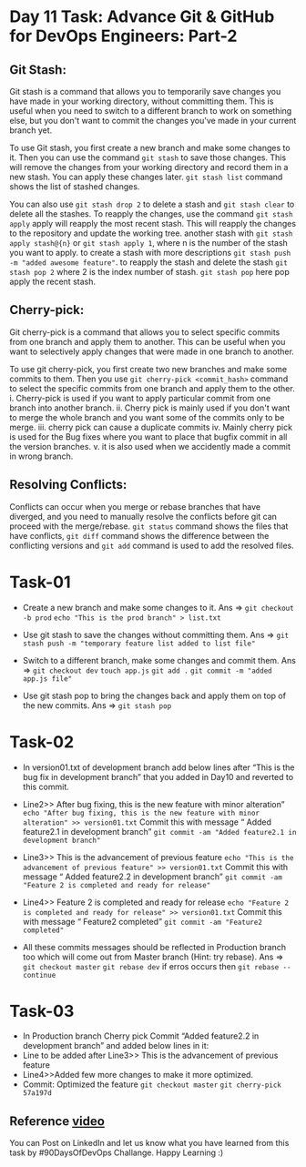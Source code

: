 # Day 11 Task: Advance Git & GitHub for DevOps Engineers: Part-2

## Git Stash:
Git stash is a command that allows you to temporarily save changes you have made in your working directory, without committing them. This is useful when you need to switch to a different branch to work on something else, but you don't want to commit the changes you've made in your current branch yet.

To use Git stash, you first create a new branch and make some changes to it. Then you can use the command `git stash` to save those changes. This will remove the changes from your working directory and record them in a new stash. You can apply these changes later. `git stash list` command shows the list of stashed changes.

You can also use `git stash drop 2` to delete a stash and `git stash clear` to delete all the stashes.
To reapply the changes, use the command `git stash apply` apply will reapply the most recent stash. This will reapply the changes to the repository and update the working tree. another stash with `git stash apply stash@{n}` or `git stash apply 1`, where n is the number of the stash you want to apply.
to create a stash with more descriptions `git stash push -m "added awesome feature"`. 
to reapply the stash and delete the stash `git stash pop 2` where 2 is the index number of stash.
`git stash pop` here pop apply the recent stash.
## Cherry-pick:
Git cherry-pick is a command that allows you to select specific commits from one branch and apply them to another. This can be useful when you want to selectively apply changes that were made in one branch to another.

To use git cherry-pick, you first create two new branches and make some commits to them. Then you use `git cherry-pick <commit_hash>` command to select the specific commits from one branch and apply them to the other.
i. Cherry-pick is used if you want to apply particular commit from one branch into another branch.
ii. Cherry pick is mainly used if you don't want to merge the whole branch and you want some of the commits only to be merge.
iii. cherry pick can cause a duplicate commits
iv. Mainly cherry pick is used for the Bug fixes where you want to place that bugfix commit in all the version branches.
v. it is also used when we accidently made a commit in wrong branch.

## Resolving Conflicts:
Conflicts can occur when you merge or rebase branches that have diverged, and you need to manually resolve the conflicts before git can proceed with the merge/rebase.
`git status` command shows the files that have conflicts, `git diff` command shows the difference between the conflicting versions and `git add` command is used to add the resolved files.

# Task-01 
- Create a new branch and make some changes to it.
Ans => `git checkout -b prod`
      `echo "This is the prod branch" > list.txt`
      
- Use git stash to save the changes without committing them.
Ans => `git stash push -m "temporary feature list added to list file"`

- Switch to a different branch, make some changes and commit them.
Ans => `git checkout dev`
        `touch app.js`
        `git add .`
        `git commit -m "added app.js file"`
    
- Use git stash pop to bring the changes back and apply them on top of the new commits.
Ans => `git stash pop`

# Task-02
- In version01.txt of development branch add below lines after “This is the bug fix in development branch” that you added in Day10 and reverted to this commit.
- Line2>> After bug fixing, this is the new feature with minor alteration”
  `echo "After bug fixing, this is the new feature with minor alteration" >> version01.txt`
  Commit this with message “ Added feature2.1 in development branch”
  `git commit -am "Added feature2.1 in development branch"`

- Line3>> This is the advancement of previous feature
  `echo "This is the advancement of previous feature" >> version01.txt`
  Commit this with message “ Added feature2.2 in development branch”
  `git commit -am "Feature 2 is completed and ready for release"`

- Line4>> Feature 2 is completed and ready for release
  `echo "Feature 2 is completed and ready for release" >> version01.txt`
  Commit this with message “ Feature2 completed”
  `git commit -am "Feature2 completed"`
- All these commits messages should be reflected in Production branch too which will come out from Master branch (Hint: try rebase).
Ans => `git checkout master`
        `git rebase dev` if erros occurs then `git rebase --continue`

# Task-03
- In Production branch Cherry pick Commit “Added feature2.2 in development branch” and added below lines in it:
- Line to be added after Line3>> This is the advancement of previous feature
- Line4>>Added few more changes to make it more optimized.
- Commit: Optimized the feature
`git checkout master`
`git cherry-pick 57a197d`

## Reference [video](https://youtu.be/apGV9Kg7ics)


You can Post on LinkedIn and let us know what you have learned from this task by #90DaysOfDevOps Challange. Happy Learning :)
